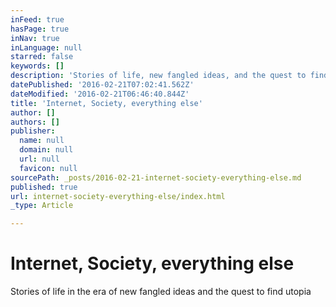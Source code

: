 ```yaml
---
inFeed: true
hasPage: true
inNav: true
inLanguage: null
starred: false
keywords: []
description: 'Stories of life, new fangled ideas, and the quest to find utopia '
datePublished: '2016-02-21T07:02:41.562Z'
dateModified: '2016-02-21T06:46:40.844Z'
title: 'Internet, Society, everything else'
author: []
authors: []
publisher:
  name: null
  domain: null
  url: null
  favicon: null
sourcePath: _posts/2016-02-21-internet-society-everything-else.md
published: true
url: internet-society-everything-else/index.html
_type: Article

---
```

# Internet, Society, everything else

Stories of life in the era of new fangled ideas and the quest to find utopia